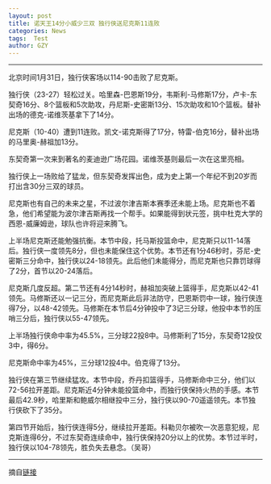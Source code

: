 ```yaml
---
layout: post
title: 诺天王14分小威少三双 独行侠送尼克斯11连败
categories: News
tags:  Test
author: GZY
---
```


*****

北京时间1月31日，独行侠客场以114-90击败了尼克斯。

独行侠（23-27）轻松过关。哈里森-巴恩斯19分，韦斯利-马修斯17分，卢卡-东契奇16分、8个篮板和5次助攻，丹尼斯-史密斯13分、15次助攻和10个篮板。替补出场的德克-诺维茨基拿下了14分。

尼克斯（10-40）遭到11连败。凯文-诺克斯得了17分，特雷-伯克16分，替补出场的马里奥-赫祖加13分。

东契奇第一次来到著名的麦迪逊广场花园。诺维茨基则最后一次在这里亮相。

独行侠上一场败给了猛龙，但东契奇发挥出色，成为史上第一个年纪不到20岁而打出含30分三双的球员。

尼克斯也有自己的未来之星，不过波尔津吉斯本赛季还未能上场。尼克斯也不着急，他们希望能为波尔津吉斯再找一个帮手。如果能得到状元签，挑中杜克大学的西恩-威廉姆逊，球队也许将迎来腾飞。

上半场尼克斯还能勉强抗衡。本节中段，托马斯投篮命中，尼克斯只以11-14落后。独行侠一度领先8分，但也未能保住这个优势。本节还有1分46秒时，芬尼-史密斯三分命中，独行侠以24-18领先。此后他们未能得分，而尼克斯也只靠罚球得了2分，首节以20-24落后。

尼克斯几度反超。第二节还有4分14秒时，赫祖加突破上篮得手，尼克斯以42-41领先。马修斯还以一记三分，而尼克斯此后非法防守，巴恩斯罚中一球，独行侠连得7分，以48-42领先。马修斯在本节后4分钟投中了3记三分球，他投中本节的压哨三分后，独行侠以55-47领先。

上半场独行侠命中率为45.5%，三分球22投8中。马修斯利了15分，东契奇12投仅3中，得6分。

尼克斯命中率为45%，三分球12投4中。伯克得了13分。

独行侠在第三节继续猛攻。本节中段，乔丹扣篮得手，马修斯命中三分，他们以72-56拉开差距。尼克斯近4分钟未能投篮命中，而独行侠保持火热的手感。本节最后42.9秒，哈里斯和鲍威尔相继投中三分，独行侠以90-70遥遥领先。本节独行侠砍下了35分。

第四节开始后，独行侠连得5分，继续拉开差距。科勒贝尔被吹一次恶意犯规，尼克斯连得6分，不过东契奇连续命中，独行侠保持20分以上的优势。本节过半时，独行侠以104-78领先，胜负失去悬念。（吴哥）

*****

摘自[链接](https://sports.sina.cn/nba/2019-01-31/detail-ihrfqzka2596226.d.html?vt=4&pos=113)